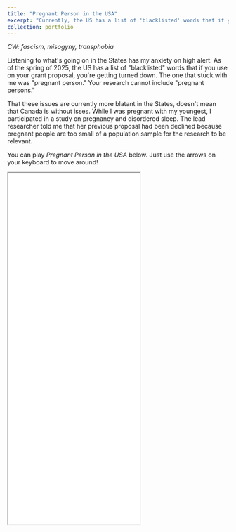 ```yaml
---
title: "Pregnant Person in the USA"
excerpt: "Currently, the US has a list of 'blacklisted' words that if you use on your grant proposal, you're getting turned down. The one that stuck with me was 'pregnant person.' Your research cannot include 'pregnant persons.' <br/><img src='../images/PP_USA.png'>"
collection: portfolio
---
```

*CW: fascism, misogyny, transphobia*

Listening to what's going on in the States has my anxiety on high alert. As of the spring of 2025, the US has a list of "blacklisted" words that if you use on your grant proposal, you're getting turned down. The one that stuck with me was "pregnant person." Your research cannot include "pregnant persons."

That these issues are currently more blatant in the States, doesn't mean that Canada is without isses. While I was pregnant with my youngest, I participated in a study on pregnancy and disordered sleep. The lead researcher told me that her previous proposal had been declined because pregnant people are too small of a population sample for the research to be relevant.

You can play *Pregnant Person in the USA* below. Just use the arrows on your keyboard to move around!

<iframe src="../pregnant_person_in_the_usa.html" title="Pregnant Person in the USA" height="800px"></iframe>